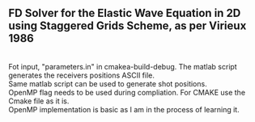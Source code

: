 <h2>FD Solver for the Elastic Wave Equation in 2D using Staggered Grids Scheme, as per Virieux 1986</h2>
<br>
Fot input, "parameters.in" in cmakea-build-debug. The matlab script generates the receivers positions ASCII file.
<br> Same matlab script can be used to generate shot positions.
<br> OpenMP flag needs to be used during compliation. For CMAKE use the Cmake file as it is. 
<br> OpenMP implementation is basic as I am in the process of learning it. 

